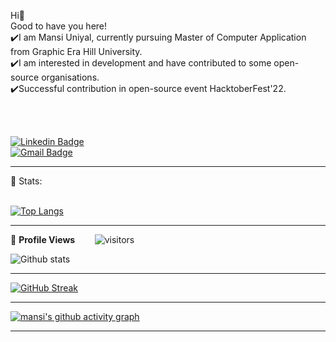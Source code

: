 

   Hi👋<br>
   Good to have you here!<br>
   ✔️I am Mansi Uniyal, currently pursuing Master of Computer Application from Graphic Era Hill University.<br>
   ✔️I am interested in development and have contributed to some open-source organisations.<br>
   ✔️Successful contribution in open-source event HacktoberFest'22.<br>





 <br>



<br>

[![Linkedin Badge](https://img.shields.io/badge/-MansiUniyal-blue?style=flat-square&logo=Linkedin&logoColor=white&link=https://www.linkedin.com/in/mansi-uniyal-4247b2165/)](https://www.linkedin.com/in/mansi-uniyal-4247b2165/)<br>
[![Gmail Badge](https://img.shields.io/badge/-mansiuniyal2703@gmail.com-c14438?style=flat-square&logo=Gmail&logoColor=white&link=mailto:mansiuniyal2703@gmail.com)](mailto:mansiuniyal2703@gmail.com)

---



 📶 Stats:<br><br>
 
 [![Top Langs](https://github-readme-stats.vercel.app/api/top-langs/?username=Mansiuniyal&theme=dark&layout=compact&align=right&width=40%)](https://github.com/anuraghazra/github-readme-stats)
 
 ---
 
🌱 **Profile Views**&nbsp;&nbsp;&nbsp;&nbsp;&nbsp;&nbsp;&nbsp;
![visitors](https://profile-counter.glitch.me/mansiuniyal2703/count.svg?align=center)

 ![Github stats](https://github-readme-stats.vercel.app/api?username=Mansiuniyal)  
 
 
 <hr>
 
 
 [![GitHub Streak](https://github-readme-streak-stats.herokuapp.com/?user=Mansiuniyal&currStreakNum=2FD3EB&fire=pink&sideLabels=F00&theme=nightowl)](https://git.io/streak-stats)       
         

---
 

[![mansi's github activity graph](https://activity-graph.herokuapp.com/graph?username=Mansiuniyal&theme=react-dark)](https://github.com/Mansiuniyal/github-readme-activity-graph)

  

---
  </code>
</p>


<!-- ![My github stats](https://github-readme-stats.vercel.app/api?username=Mansiuniyal&show_icons=true&title_color=fff&icon_color=79ff97&text_color=9f9f9f&bg_color=151515&count_private=true&width=40%&align=left) 
<center><img src="https://logimp.files.wordpress.com/2019/01/viral-p-1.gif?w=736&zoom=2" align="right" width="30%"></center>




 -->
